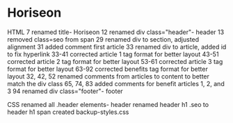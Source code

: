 # Horiseon

HTML
7 renamed title- Horiseon
12 renamed div class="header"- header
13 removed class=seo from span
29 renamed div to section, adjusted alignment
31 added comment first article
33 renamed div to article, added id to fix hyperlink
33-41 corrected article 1 tag format for better layout
43-51 corrected article 2 tag format for better layout
53-61 corrected article 3 tag format for better layout
63-92 corrected benefits tag format for better layout
32, 42, 52 renamed comments from articles to content to better match the div class
65, 74, 83 added comments for benefit articles 1, 2, and 3
94 renamed div class="footer"- footer


CSS
renamed all .header elements- header
renamed header h1 .seo to header h1 span
created backup-styles.css
